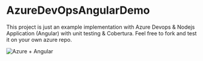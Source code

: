 # AzureDevOpsAngularDemo

This project is just an example implementation with Azure Devops & Nodejs Application (Angular) with unit testing & Cobertura.
Feel free to fork and test it on your own azure repo.

![Azure + Angular](http://dmartinez.dbma-dev.com/img/azure-angular.png)
